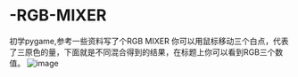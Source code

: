 # -RGB-MIXER
初学pygame,参考一些资料写了个RGB MIXER
你可以用鼠标移动三个白点，代表了三原色的量，下面就是不同混合得到的结果，在标题上你可以看到RGB三个数值。
![image](file:///C:/Users/ASUS/AppData/Roaming/Tencent/QQ/Temp/[08ZE5P@(9@X$)%7DYEJ7RASR.png)
